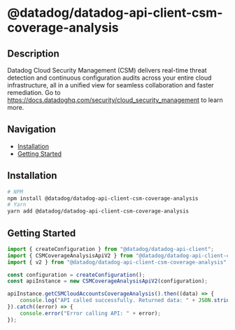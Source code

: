 # @datadog/datadog-api-client-csm-coverage-analysis

## Description

Datadog Cloud Security Management (CSM) delivers real-time threat detection
and continuous configuration audits across your entire cloud infrastructure,
all in a unified view for seamless collaboration and faster remediation.
Go to https://docs.datadoghq.com/security/cloud_security_management to learn more.

## Navigation

- [Installation](#installation)
- [Getting Started](#getting-started)

## Installation

```sh
# NPM
npm install @datadog/datadog-api-client-csm-coverage-analysis
# Yarn
yarn add @datadog/datadog-api-client-csm-coverage-analysis
```

## Getting Started
```ts
import { createConfiguration } from "@datadog/datadog-api-client";
import { CSMCoverageAnalysisApiV2 } from "@datadog/datadog-api-client-csm-coverage-analysis";
import { v2 } from "@datadog/datadog-api-client-csm-coverage-analysis";

const configuration = createConfiguration();
const apiInstance = new CSMCoverageAnalysisApiV2(configuration);

apiInstance.getCSMCloudAccountsCoverageAnalysis().then((data) => {
    console.log("API called successfully. Returned data: " + JSON.stringify(data));
}).catch((error) => {
    console.error("Error calling API: " + error);
});
```